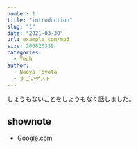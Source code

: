```yaml
---
number: 1
title: "introduction"
slug: "1"
date: "2021-03-30"
url: example.com/mp3
size: 206820339
categories:
  - Tech
author: 
  - Naoya Toyota
  - すごいゲスト
---
```


しょうもないことをしょうもなく話しました。

## shownote
* [Google.com](https://google.com)
